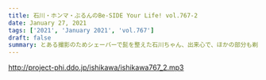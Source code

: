 ```yaml
---
title: 石川・ホンマ・ぶるんのBe-SIDE Your Life! vol.767-2
date: January 27, 2021
tags: ['2021', 'January 2021', 'vol.767']
draft: false
summary: とある撮影のためシェーバーで髭を整えた石川ちゃん、出来心で、ほかの部分も剃ってみましたら･･･？
---
```


http://project-phi.ddo.jp/ishikawa/ishikawa767_2.mp3